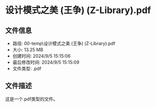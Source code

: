 ﻿# 设计模式之美 (王争) (Z-Library).pdf

## 文件信息
- 路径: 00-temp\设计模式之美 (王争) (Z-Library).pdf
- 大小: 13.25 MB
- 创建时间: 2024/9/5 15:15:06
- 最后修改时间: 2024/9/5 15:15:09
- 文件类型: .pdf

## 文件描述
这是一个.pdf类型的文件。

